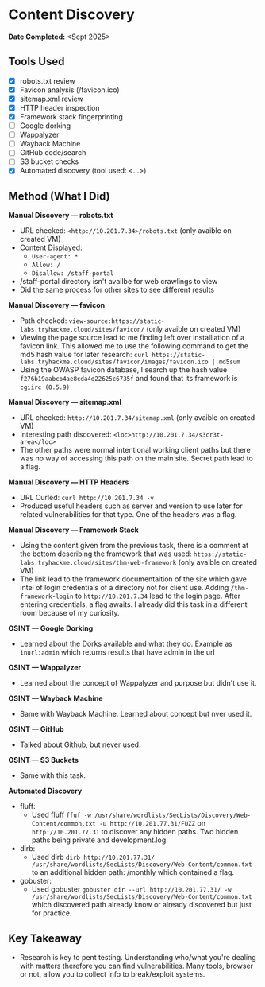 # Content Discovery

**Date Completed:** <Sept 2025>  

## Tools Used
- [x] robots.txt review
- [x] Favicon analysis (/favicon.ico)
- [x] sitemap.xml review
- [x] HTTP header inspection
- [x] Framework stack fingerprinting
- [ ] Google dorking
- [ ] Wappalyzer
- [ ] Wayback Machine
- [ ] GitHub code/search
- [ ] S3 bucket checks
- [x] Automated discovery (tool used: <…>)

## Method (What I Did)

**Manual Discovery — robots.txt**
- URL checked: `<http://10.201.7.34>/robots.txt` (only avaible on created VM)
- Content Displayed:
    - `User-agent: *`
    - `Allow: /`
    - `Disallow: /staff-portal`
- /staff-portal directory isn't availbe for web crawlings to view
- Did the same process for other sites to see different results

**Manual Discovery — favicon**
- Path checked: `view-source:https://static-labs.tryhackme.cloud/sites/favicon/` (only avaible on created VM)
- Viewing the page source lead to me finding left over installiation of a favicon link. This allowed me to use the following command to get the md5 hash value for later research: `curl https://static-labs.tryhackme.cloud/sites/favicon/images/favicon.ico | md5sum`
- Using the OWASP favicon database, I search up the hash value `f276b19aabcb4ae8cda4d22625c6735f` and found that its framework is `cgiirc (0.5.9)`

**Manual Discovery — sitemap.xml**
- URL checked: `http://10.201.7.34/sitemap.xml` (only avaible on created VM)
- Interesting path discovered: `<loc>http://10.201.7.34/s3cr3t-area</loc>`
- The other paths were normal intentional working client paths but there was no way of accessing this path on the main site. Secret path lead to a flag. 

**Manual Discovery — HTTP Headers**
- URL Curled: `curl http://10.201.7.34 -v`
- Produced useful headers such as server and version to use later for related vulnerabilities for that type. One of the headers was a flag.

**Manual Discovery — Framework Stack**
- Using the content given from the previous task, there is a comment at the bottom describing the framework that was used: `https://static-labs.tryhackme.cloud/sites/thm-web-framework` (only avaible on created VM)
- The link lead to the framework documentaition of the site which gave intel of login credentials of a directory not for client use. Adding `/thm-framework-login` to `http://10.201.7.34` lead to the login page. After entering credentials, a flag awaits. I already did this task in a different room because of my curiosity.

**OSINT — Google Dorking**
- Learned about the Dorks available and what they do. Example as `inurl:admin` which returns results that have admin in the url

**OSINT — Wappalyzer**
- Learned about the concept of Wappalyzer and purpose but didn't use it.

**OSINT — Wayback Machine**
- Same with Wayback Machine. Learned about concept but nver used it.

**OSINT — GitHub**
- Talked about Github, but never used.

**OSINT — S3 Buckets**
- Same with this task.

**Automated Discovery**
- fluff:
    - Used fluff `ffuf -w /usr/share/wordlists/SecLists/Discovery/Web-Content/common.txt -u http://10.201.77.31/FUZZ` on `http://10.201.77.31` to discover any hidden paths. Two hidden paths being private and development.log.
- dirb:
    - Used dirb `dirb http://10.201.77.31/ /usr/share/wordlists/SecLists/Discovery/Web-Content/common.txt` to an additional hidden path: /monthly which contained a flag.
- gobuster:
    - Used gobuster `gobuster dir --url http://10.201.77.31/ -w /usr/share/wordlists/SecLists/Discovery/Web-Content/common.txt` which discovered path already know or already discovered but just for practice.

## Key Takeaway
- Research is key to pent testing. Understanding who/what you're dealing with matters therefore you can find vulnerabilities. Many tools, browser or not, allow you to collect info to break/exploit systems.


